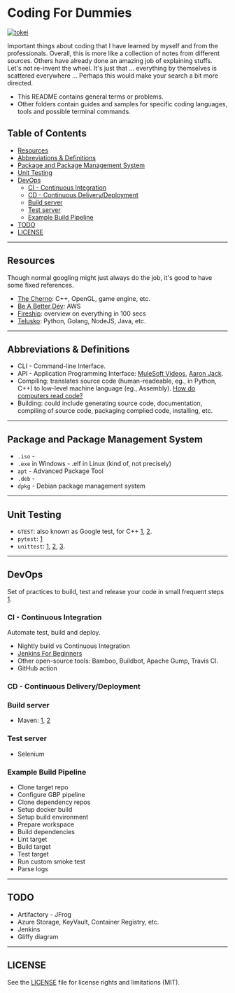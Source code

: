 <!-- omit in toc -->
# Coding For Dummies

[![tokei](https://tokei.rs/b1/github/duken72/codingForDummies)](https://github.com/duken72/codingForDummies)

Important things about coding that I have learned by myself and from the professionals. Overall, this is more like a collection of notes from different sources. Others have already done an amazing job of explaining stuffs. Let's not re-invent the wheel. It's just that … everything by themselves is scattered everywhere … Perhaps this would make your search a bit more directed.

- This README contains general terms or problems.
- Other folders contain guides and samples for specific coding languages, tools and possible terminal commands.

<!-- omit in toc -->
## Table of Contents

- [Resources](#resources)
- [Abbreviations \& Definitions](#abbreviations--definitions)
- [Package and Package Management System](#package-and-package-management-system)
- [Unit Testing](#unit-testing)
- [DevOps](#devops)
  - [CI - Continuous Integration](#ci---continuous-integration)
  - [CD - Continuous Delivery/Deployment](#cd---continuous-deliverydeployment)
  - [Build server](#build-server)
  - [Test server](#test-server)
  - [Example Build Pipeline](#example-build-pipeline)
- [TODO](#todo)
- [LICENSE](#license)

-------

## Resources

Though normal googling might just always do the job, it's good to have some fixed references.

- [The Cherno](https://www.youtube.com/c/TheChernoProject): C++, OpenGL, game engine, etc.
- [Be A Better Dev](https://www.youtube.com/c/BeABetterDev): AWS
- [Fireship](https://www.youtube.com/c/Fireship): overview on everything in 100 secs
- [Telusko](https://www.youtube.com/c/Telusko): Python, Golang, NodeJS, Java, etc.

-------

## Abbreviations & Definitions

- CLI - Command-line Interface.
- API - Application Programming Interface: [MuleSoft Videos](https://youtu.be/s7wmiS2mSXY), [Aaron Jack](https://youtu.be/ByGJQzlzxQg).
- Compiling: translates source code (human-readeable, eg., in Python, C++) to low-level machine language (eg., Assembly). [How do computers read code?
](https://youtu.be/QXjU9qTsYCc)
- Building: could include generating source code, documentation, compiling of source code, packaging complied code, installing, etc.

-------

## Package and Package Management System

- `.iso` -
- `.exe` in Windows - .elf in Linux (kind of, not precisely)
- `apt` - Advanced Package Tool
- `.deb` -
- `dpkg` - Debian package management system

-------

## Unit Testing

- `GTEST`: also known as Google test, for C++ [1](https://youtu.be/nbFXI9SDfbk), [2](https://youtu.be/BwO07hUzFNQ).
- `pytest`: [1](https://youtu.be/DhUpxWjOhME)
- `unittest`: [1](https://youtu.be/6tNS--WetLI), [2](https://youtu.be/1Lfv5tUGsn8), [3](https://youtu.be/uCxL7NGEohI).

-------

## DevOps

Set of practices to build, test and release your code in small frequent steps [1](https://youtu.be/scEDHsr3APg).

### CI - Continuous Integration

Automate test, build and deploy.

- Nightly build vs Continuous Integration
- [Jenkins For Beginners](https://youtu.be/LFDrDnKPOTg)
- Other open-source tools: Bamboo, Buildbot, Apache Gump, Travis CI.
- GitHub action

### CD - Continuous Delivery/Deployment

### Build server

- Maven: [1](https://youtu.be/bSaBmXFym30), [2](https://youtu.be/JXXdipKFLQg)

### Test server

- Selenium

### Example Build Pipeline

- Clone target repo
- Configure GBP pipeline
- Clone dependency repos
- Setup docker build
- Setup build environment
- Prepare workspace
- Build dependencies
- Lint target
- Build target
- Test target
- Run custom smoke test
- Parse logs

-------

## TODO

- Artifactory - JFrog
- Azure Storage, KeyVault, Container Registry, etc.
- Jenkins
- Gliffy diagram

-------

## LICENSE

See the [LICENSE](LICENSE.md) file for license rights and limitations (MIT).
